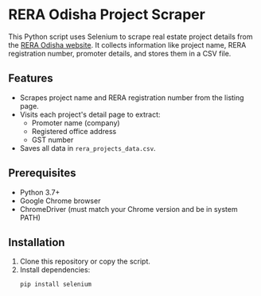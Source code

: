 # RERA Odisha Project Scraper

This Python script uses Selenium to scrape real estate project details from the [RERA Odisha website](https://rera.odisha.gov.in/projects/project-list). It collects information like project name, RERA registration number, promoter details, and stores them in a CSV file.

## Features

- Scrapes project name and RERA registration number from the listing page.
- Visits each project's detail page to extract:
  - Promoter name (company)
  - Registered office address
  - GST number
- Saves all data in `rera_projects_data.csv`.

## Prerequisites

- Python 3.7+
- Google Chrome browser
- ChromeDriver (must match your Chrome version and be in system PATH)

## Installation

1. Clone this repository or copy the script.
2. Install dependencies:
   ```bash
   pip install selenium
